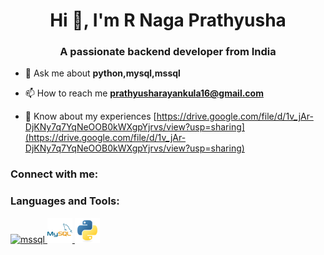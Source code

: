 <h1 align="center">Hi 👋, I'm R Naga Prathyusha</h1>
<h3 align="center">A passionate backend developer from India</h3>

- 💬 Ask me about **python,mysql,mssql**

- 📫 How to reach me **prathyusharayankula16@gmail.com**

- 📄 Know about my experiences [https://drive.google.com/file/d/1v_jAr-DjKNy7q7YqNeOOB0kWXgpYjrvs/view?usp=sharing](https://drive.google.com/file/d/1v_jAr-DjKNy7q7YqNeOOB0kWXgpYjrvs/view?usp=sharing)

<h3 align="left">Connect with me:</h3>
<p align="left">
</p>

<h3 align="left">Languages and Tools:</h3>
<p align="left"> <a href="https://www.microsoft.com/en-us/sql-server" target="_blank" rel="noreferrer"> <img src="https://www.svgrepo.com/show/303229/microsoft-sql-server-logo.svg" alt="mssql" width="40" height="40"/> </a> <a href="https://www.mysql.com/" target="_blank" rel="noreferrer"> <img src="https://raw.githubusercontent.com/devicons/devicon/master/icons/mysql/mysql-original-wordmark.svg" alt="mysql" width="40" height="40"/> </a> <a href="https://www.python.org" target="_blank" rel="noreferrer"> <img src="https://raw.githubusercontent.com/devicons/devicon/master/icons/python/python-original.svg" alt="python" width="40" height="40"/> </a> </p>

